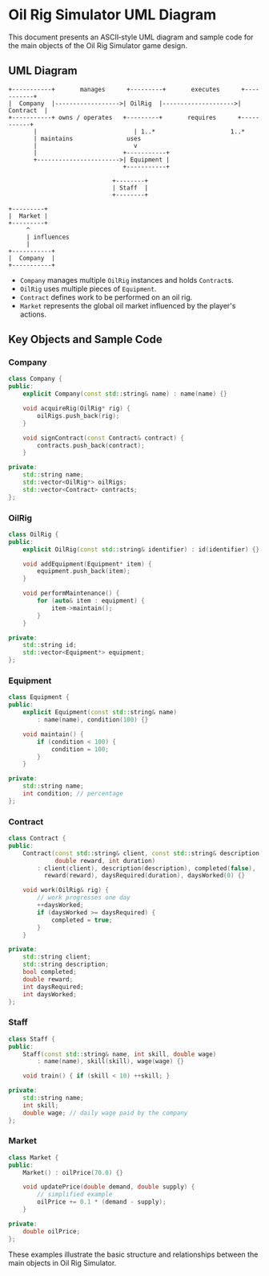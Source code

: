 # Oil Rig Simulator UML Diagram

This document presents an ASCII‑style UML diagram and sample code for the main objects of the Oil Rig Simulator game design.

## UML Diagram

```
+-----------+       manages      +---------+       executes      +-----------+
|  Company  |------------------>| OilRig  |-------------------->| Contract  |
+-----------+ owns / operates   +---------+       requires      +-----------+
       |                           | 1..*                     1..*
       | maintains               uses
       |                           v
       |                        +-----------+
       +----------------------->| Equipment |
                                +-----------+

                             +--------+
                             | Staff  |
                             +--------+

+---------+
|  Market |
+---------+
     ^
     | influences
     |
+-----------+
|  Company  |
+-----------+
```

* `Company` manages multiple `OilRig` instances and holds `Contract`s.
* `OilRig` uses multiple pieces of `Equipment`.
* `Contract` defines work to be performed on an oil rig.
* `Market` represents the global oil market influenced by the player's actions.

## Key Objects and Sample Code

### Company
```cpp
class Company {
public:
    explicit Company(const std::string& name) : name(name) {}

    void acquireRig(OilRig* rig) {
        oilRigs.push_back(rig);
    }

    void signContract(const Contract& contract) {
        contracts.push_back(contract);
    }

private:
    std::string name;
    std::vector<OilRig*> oilRigs;
    std::vector<Contract> contracts;
};
```

### OilRig
```cpp
class OilRig {
public:
    explicit OilRig(const std::string& identifier) : id(identifier) {}

    void addEquipment(Equipment* item) {
        equipment.push_back(item);
    }

    void performMaintenance() {
        for (auto& item : equipment) {
            item->maintain();
        }
    }

private:
    std::string id;
    std::vector<Equipment*> equipment;
};
```

### Equipment
```cpp
class Equipment {
public:
    explicit Equipment(const std::string& name)
        : name(name), condition(100) {}

    void maintain() {
        if (condition < 100) {
            condition = 100;
        }
    }

private:
    std::string name;
    int condition; // percentage
};
```

### Contract
```cpp
class Contract {
public:
    Contract(const std::string& client, const std::string& description,
             double reward, int duration)
        : client(client), description(description), completed(false),
          reward(reward), daysRequired(duration), daysWorked(0) {}

    void work(OilRig& rig) {
        // work progresses one day
        ++daysWorked;
        if (daysWorked >= daysRequired) {
            completed = true;
        }
    }

private:
    std::string client;
    std::string description;
    bool completed;
    double reward;
    int daysRequired;
    int daysWorked;
};
```

### Staff
```cpp
class Staff {
public:
    Staff(const std::string& name, int skill, double wage)
        : name(name), skill(skill), wage(wage) {}

    void train() { if (skill < 10) ++skill; }

private:
    std::string name;
    int skill;
    double wage; // daily wage paid by the company
};
```

### Market
```cpp
class Market {
public:
    Market() : oilPrice(70.0) {}

    void updatePrice(double demand, double supply) {
        // simplified example
        oilPrice += 0.1 * (demand - supply);
    }

private:
    double oilPrice;
};
```

These examples illustrate the basic structure and relationships between the main objects in Oil Rig Simulator.
